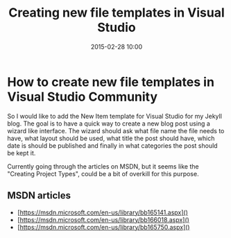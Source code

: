 ﻿---
layout: post
title:  "Creating new file templates in Visual Studio"
date:   2015-02-28 10:00
categories: tutorials
---

# How to create new file templates in Visual Studio Community

So I would like to add the New Item template for Visual Studio for my Jekyll blog. The goal is to have a quick way to create a new blog post using a wizard like interface. The wizard should ask what file name the file needs to have, what layout should be used, what title the post should have, which date is should be published and finally in what categories the post should be kept it.

Currently going through the articles on MSDN, but it seems like the "Creating Project Types", could be a bit of overkill for this purpose.

## MSDN articles

- [https://msdn.microsoft.com/en-us/library/bb165141.aspx]()
- [https://msdn.microsoft.com/en-us/library/bb166018.aspx]()
- [https://msdn.microsoft.com/en-us/library/bb165750.aspx]()